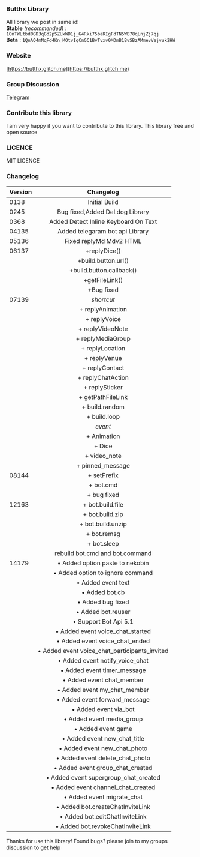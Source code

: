 ### Butthx Library
All library we post in same id! <br>
**Stable** _(recommended)_ : ```1OnTWLtbd0GD3qGd2pSZUxWD1j_G4Rki75baKIgFdTN5WB78qLnjZj7qj```
<br>
**Beta** : ```1QnAO4mNqFd4Kn_MOtvIqCmGC1BvTvxv0MDmB1BvSBzAMmevVejvuk2HW```
### Website
[https://butthx.glitch.me](https://butthx.glitch.me)
### Group Discussion
[Telegram](https://t.me/butthxdiscuss)
### Contribute this library
I am very happy if you want to contribute to this library.
This library free and open source  
### LICENCE
MIT LICENCE  
### Changelog 
| Version | Changelog 
|---|:---------:
| 0138 |Initial Build
| 0245 |Bug fixed,Added Del.dog Library
| 0368 |Added Detect Inline Keyboard On Text
| 04135 | Added telegaram bot api Library
| 05136 | Fixed replyMd Mdv2 HTML
| 06137 | +replyDice()
|       |+build.button.url()
|       |+build.button.callback()
|       |+getFileLink()
|       |+Bug fixed
| 07139 | _shortcut_
|       |+ replyAnimation
|       |+ replyVoice
|       |+ replyVideoNote
|       |+ replyMediaGroup
|       |+ replyLocation
|       |+ replyVenue
|       |+ replyContact
|       |+ replyChatAction
|       |+ replySticker
|       |+ getPathFileLink
|       |+ build.random
|       |+ build.loop
|       |_event_
|       |+ Animation
|       |+ Dice
|       |+ video_note
|       |+ pinned_message
| 08144 |+ setPrefix
|       |+ bot.cmd
|       |+ bug fixed
| 12163 |+ bot.build.file
|       |+ bot.build.zip
|       |+ bot.build.unzip
|       |+ bot.remsg
|       |+ bot.sleep
|       |  rebuild bot.cmd and bot.command
| 14179 |• Added option paste to nekobin
|       |• Added option to ignore command
|       |• Added event text
|       |• Added bot.cb
|       |• Added bug fixed
|       |• Added bot.reuser
|       |• Support Bot Api 5.1
|       |• Added event voice_chat_started
|       |• Added event voice_chat_ended
|       |• Added event voice_chat_participants_invited
|       |• Added event notify_voice_chat
|       |• Added event timer_message
|       |• Added event chat_member
|       |• Added event my_chat_member
|       |• Added event forward_message
|       |• Added event via_bot
|       |• Added event media_group
|       |• Added event game
|       |• Added event new_chat_title
|       |• Added event new_chat_photo
|       |• Added event delete_chat_photo
|       |• Added event group_chat_created
|       |• Added event supergroup_chat_created
|       |• Added event channel_chat_created
|       |• Added event migrate_chat
|       |• Added bot.createChatInviteLink
|       |• Added bot.editChatInviteLink
|       |• Added bot.revokeChatInviteLink



Thanks for use this library!
Found bugs? please join to my groups discussion to get help

